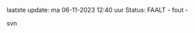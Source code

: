laatste update: 
ma 06-11-2023 12:40   uur 
Status: FAALT - fout - 
<div class="service R">svn</div>